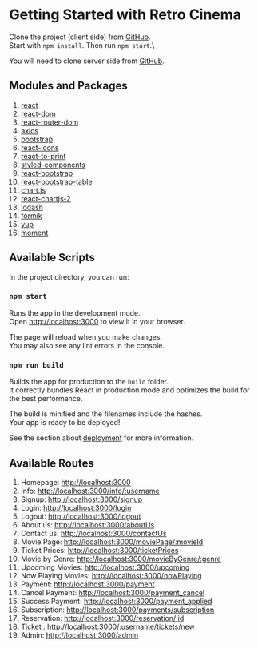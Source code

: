 # Getting Started with Retro Cinema

Clone the project (client side) from [GitHub](https://github.com/thTs0ustas/groupProjectTeam2s-client.git).\
Start with `npm install`.
Then run `npm start`.\

You will need to clone server side from [GitHub](https://github.com/thTs0ustas/groupProjectTeam2s.git).

## Modules and Packages

1. [react](https://reactjs.org/)
2. [react-dom](https://reactjs.org/docs/hello-world.html)
3. [react-router-dom](https://reacttraining.com/react-router/web/api/BrowserRouter)
4. [axios](http://www.axios-js.com/)
5. [bootstrap](https://getbootstrap.com/)
6. [react-icons](https://react-icons.netlify.com/)
7. [react-to-print](https://www.npmjs.com/package/react-to-print)
8. [styled-components](https://www.styled-components.com/)
9. [react-bootstrap](https://react-bootstrap.github.io/react-bootstrap/getting-started/introduction)
10. [react-bootstrap-table](https://react-bootstrap-table.github.io/react-bootstrap-table2/docs/getting-started.html)
11. [chart.js](https://www.chartjs.org/docs/latest/)
12. [react-chartjs-2](https://www.npmjs.com/package/react-chartjs-2)
13. [lodash](https://lodash.com/)
14. [formik](https://jaredpalmer.com/formik/)
15. [yup](https://yup.js/)
16. [moment](https://momentjs.com/)


## Available Scripts

In the project directory, you can run:

### `npm start`

Runs the app in the development mode.\
Open [http://localhost:3000](http://localhost:3000) to view it in your browser.

The page will reload when you make changes.\
You may also see any lint errors in the console.

### `npm run build`

Builds the app for production to the `build` folder.\
It correctly bundles React in production mode and optimizes the build for the best performance.

The build is minified and the filenames include the hashes.\
Your app is ready to be deployed!

See the section about [deployment](https://facebook.github.io/create-react-app/docs/deployment) for more information.


## Available Routes

1. Homepage: [http://localhost:3000](http://localhost:3000)
2. Info: [http://localhost:3000/info/:username](http://localhost:3000/info/:username)
3. Signup: [http://localhost:3000/signup](http://localhost:3000/signup)
4. Login: [http://localhost:3000/login](http://localhost:3000/login)
5. Logout: [http://localhost:3000/logout](http://localhost:3000/logout)
6. About us: [http://localhost:3000/aboutUs](http://localhost:3000/aboutUs)
7. Contact us: [http://localhost:3000/contactUs](http://localhost:3000/contactUs)
8. Movie Page: [http://localhost:3000/moviePage/:movieId](http://localhost:3000/moviePage/:movieId)
9. Ticket Prices: [http://localhost:3000/ticketPrices](http://localhost:3000/ticketPrices)
10. Movie by Genre: [http://localhost:3000/movieByGenre/:genre](http://localhost:3000/movieByGenre/:genre)
11. Upcoming Movies: [http://localhost:3000/upcoming](http://localhost:3000/upcoming)
12. Now Playing Movies: [http://localhost:3000/nowPlaying](http://localhost:3000/nowPlaying)
13. Payment: [http://localhost:3000/payment](http://localhost:3000/payment)
14. Cancel Payment: [http://localhost:3000/payment_cancel](http://localhost:3000/payment_cancel)
15. Success Payment: [http://localhost:3000/payment_applied](http://localhost:3000/payment_applied)
16. Subscription: [http://localhost:3000/payments/subscription](http://localhost:3000/payments/subscription)
17. Reservation: [http://localhost:3000/reservation/:id](http://localhost:3000/reservation/:id)
18. Ticket : [http://localhost:3000/:username/tickets/new](http://localhost:3000/:username/tickets/new)
19. Admin: [http://localhost:3000/admin](http://localhost:3000/admin)
